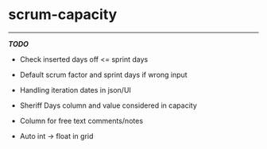 # scrum-capacity

***
***TODO***
* Check inserted days off <= sprint days
* Default scrum factor and sprint days if wrong input

* Handling iteration dates in json/UI
* Sheriff Days column and value considered in capacity
* Column for free text comments/notes
* Auto int -> float in grid